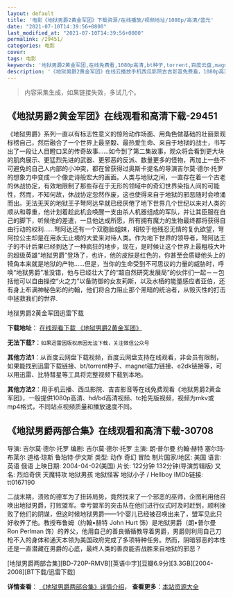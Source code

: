 ```yaml
---
layout: default
title: '电影《地狱男爵2黄金军团》下载资源/在线播放/视频地址/1080p/高清/蓝光'
date: "2021-07-10T14:39:56+0800"
last_modified_at: "2021-07-10T14:39:56+0800"
permalink: /29451/
categories: 电影
cover:
tags: 电影
keywords: '地狱男爵2黄金军团,在线免费看,1080p高清,bt种子,torrent,百度云盘,magnet,磁力链,迅雷下载资源'
description: '《地狱男爵2黄金军团》在线云播放手机西瓜影院吉吉影音免费看，1080p高清bd/hd未删减完整版和tc抢先枪版，mkv/mp4格式，附带bt/torrent种子、magnet/磁力链、百度云盘、网盘资源迅雷下载链接'
---
```


>内容采集生成，如果链接失效，多试几个。


## 《地狱男爵2黄金军团》在线观看和高清下载-29451

《地狱男爵》系列一直以有标志性意义的惊险动作场面、用角色做基础的壮丽景观标榜自己，然后融合了一个世界上最坚毅、最热爱生命、来自于地狱的战士，书写出了一段让人目瞪口呆的传奇故事……如今到了第二集故事，观众将会看到更大块的肌肉展示、更猛烈先进的武器、更邪恶的反派、数量更多的怪物，再加上一些不可避免的自己人内部的小冲突，都在曾获得过奥斯卡提名的导演吉尔莫&middot;德尔·托罗的想象力中变成一个像史诗般宏大的画面。人类与地狱之间，一直存在着一个古老的休战协定，有效地限制了那些存在于无形的领域中的奇幻世界染指人间的可能性，然而，不知何故，休战协定忽然作废，这也使得来自于地狱的邪恶随时会喷涌而出。无法无天的地狱王子弩阿达早就已经厌倦了地下世界几个世纪以来对人类的顺从和尊重，他计划着趁此机会唤醒一支由杀人机器组成的军队，并让其臣服在自己的脚下，听候他的差遣，一旦他达成所愿，所有拥有魔力的生物最终都将获得自由行动的权利……弩阿达还有一个双胞胎姐妹，相较于他残忍无情的复仇欲望，弩阿拉公主却是在用永无止境的大爱来对待人类。作为地下世界的领导者，弩阿达王子的不计后果已经到达了一种疯狂的地步，现在，是时候让这个世界上最粗枝大叶的超级英雄&ldquo;地狱男爵”登场了，也许，他的皮肤是红色的，你甚至会质疑他头上的犄角本来就是地狱的产物&hellip;…但是，当你的生命受到不可思议的力量的威胁时，呼唤“地狱男爵”准没错，他与已经壮大了的“超自然研究发展局”的伙伴们一起－－包括他可以自由操控“火之力&rdquo;以备防御的女友莉斯，以及水栖的能量感应者亚伯，还有身上布满神秘色彩的约翰，他们将合力阻止那个黑暗的统治者，从毁灭性的打击中拯救我们的世界.


地狱男爵2黄金军团迅雷下载

**下载地址**： [在线观看下载 《地狱男爵2黄金军团》](https://www.993dy.com//vod-detail-id-19206.html) 


**无法下载?**：`如果迅雷因版权原因无法下载，关注微信公众号 `

**其他方法1**：从百度云网盘下载视频，百度云网盘支持在线观看，非会员有限制，如果能找到迅雷下载链接、bt/torrent种子、magnet磁力链接、e2dk链接等，可以用迅雷、比特彗星等工具将完整视频下载到本地。

**其他方法2**：用手机云播、西瓜影院、吉吉影音等在线免费观看《地狱男爵2黄金军团》，一般提供1080p高清、hd/bd高清视频、tc抢先版视频，视频为mkv或mp4格式，不同站点视频质量和播放速度不同。


## 《地狱男爵两部合集》在线观看和高清下载-30708

导演: 吉尔莫·德尔·托罗 编剧: 吉尔莫·德尔·托罗 主演: 朗·普尔曼 约翰·赫特 塞尔玛·布莱尔 道格·琼斯 鲁珀特·伊文斯 类型: 动作 奇幻 冒险 制片国家/地区: 美国 语言: 英语 俄语 上映日期: 2004-04-02(美国) 片长: 122分钟 132分钟(导演剪辑版) 又名: 烈焰奇侠 天魔特攻 地狱男孩 地狱怪客 地狱小子 / Hellboy IMDb链接: tt0167190

二战末期，溃败的德军为了扭转局势，竟然找来了一个邪恶的巫师，企图利用他召唤出地狱男爵，打败盟军。幸亏盟军的突击队在他们进行仪式时及时赶到，顺利挫败了他们的阴谋，但这时候地狱男爵——1个婴儿已经被召唤出来了，盟军见此只好收养了他。教授布鲁姆（约翰•赫特 John Hurt 饰）是地狱男爵（朗•普尔曼 Ron Perlman 饰）的养父，他用自己的善良循循教导着男爵，男爵则利用自己刀枪不入的身体和通天本领为美国政府完成了多项特种任务。然而，阴暗邪恶的本性还是一直潜藏在男爵的心底，最终人类的善良能否战胜来自地狱的邪恶？


[地狱男爵两部合集][BD-720P-RMVB][英语中字][豆瓣6.9分][3.3GB][2004-2008][BT下载/迅雷下载]

**详情查看**： [《地狱男爵两部合集》详情介绍](/movie/30708/)， **查看更多**：[本站资源大全](/movie/t/all/)

